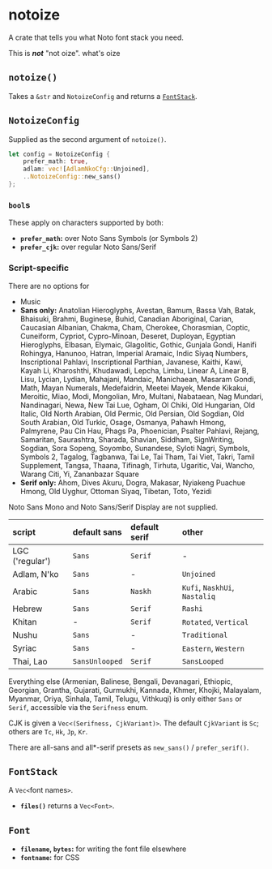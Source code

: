 # notoize

A crate that tells you what Noto font stack you need.

This is ***not*** "not oize". what's oize

## `notoize()`

Takes a `&str` and `NotoizeConfig` and returns a [`FontStack`](#fontstack).

## `NotoizeConfig`

Supplied as the second argument of `notoize()`.

```rust
let config = NotoizeConfig {
    prefer_math: true,
    adlam: vec![AdlamNkoCfg::Unjoined],
    ..NotoizeConfig::new_sans()
};
```

### `bool`s

These apply on characters supported by both:

- **`prefer_math`:** over Noto Sans Symbols (or Symbols 2)
- **`prefer_cjk`:** over regular Noto Sans/Serif

### Script-specific

There are no options for
- Music
- **Sans only:** Anatolian Hieroglyphs, Avestan, Bamum, Bassa Vah, Batak, Bhaisuki, Brahmi, Buginese, Buhid, Canadian Aboriginal, Carian, Caucasian Albanian, Chakma, Cham, Cherokee, Chorasmian, Coptic, Cuneiform, Cypriot, Cypro-Minoan, Deseret, Duployan, Egyptian Hieroglyphs, Elbasan, Elymaic, Glagolitic, Gothic, Gunjala Gondi, Hanifi Rohingya, Hanunoo, Hatran, Imperial Aramaic, Indic Siyaq Numbers, Inscriptional Pahlavi, Inscriptional Parthian, Javanese, Kaithi, Kawi, Kayah Li, Kharoshthi, Khudawadi, Lepcha, Limbu, Linear A, Linear B, Lisu, Lycian, Lydian, Mahajani, Mandaic, Manichaean, Masaram Gondi, Math, Mayan Numerals, Medefaidrin, Meetei Mayek, Mende Kikakui, Meroitic, Miao, Modi, Mongolian, Mro, Multani, Nabataean, Nag Mundari, Nandinagari, Newa, New Tai Lue, Ogham, Ol Chiki, Old Hungarian, Old Italic, Old North Arabian, Old Permic, Old Persian, Old Sogdian, Old South Arabian, Old Turkic, Osage, Osmanya, Pahawh Hmong, Palmyrene, Pau Cin Hau, Phags Pa, Phoenician, Psalter Pahlavi, Rejang, Samaritan, Saurashtra, Sharada, Shavian, Siddham, SignWriting, Sogdian, Sora Sopeng, Soyombo, Sunandese, Syloti Nagri, Symbols, Symbols 2, Tagalog, Tagbanwa, Tai Le, Tai Tham, Tai Viet, Takri, Tamil Supplement, Tangsa, Thaana, Tifinagh, Tirhuta, Ugaritic, Vai, Wancho, Warang Citi, Yi, Zananbazar Square
- **Serif only:** Ahom, Dives Akuru, Dogra, Makasar, Nyiakeng Puachue Hmong, Old Uyghur, Ottoman Siyaq, Tibetan, Toto, Yezidi

Noto Sans Mono and Noto Sans/Serif Display are not supplied.

| script | default sans | default serif | other |
|:-|:-|:-|:-|
| LGC ('regular') | `Sans` | `Serif` | - |
| Adlam, N'ko | `Sans` | - | `Unjoined` |
| Arabic | `Sans` | `Naskh` | `Kufi`, `NaskhUi`, `Nastaliq` |
| Hebrew | `Sans` | `Serif` | `Rashi` |
| Khitan | - | `Serif` | `Rotated`, `Vertical` |
| Nushu | `Sans` | - | `Traditional` |
| Syriac | `Sans` | - | `Eastern`, `Western` |
| Thai, Lao | `SansUnlooped` | `Serif` | `SansLooped` |

Everything else (Armenian, Balinese, Bengali, Devanagari, Ethiopic, Georgian, Grantha, Gujarati, Gurmukhi, Kannada, Khmer, Khojki, Malayalam, Myanmar, Oriya, Sinhala, Tamil, Telugu, Vithkuqi) is only either `Sans` or `Serif`, accessible via the `Serifness` enum.

CJK is given a `Vec<(Serifness, CjkVariant)>`. The default `CjkVariant` is `Sc`; others are `Tc`, `Hk`, `Jp`, `Kr`.

There are all-sans and all*-serif presets as `new_sans()` / `prefer_serif()`.

## `FontStack`

A `Vec<`font names`>`.

- **`files()`** returns a `Vec<Font>`.

## `Font`

- **`filename`, `bytes`:** for writing the font file elsewhere
- **`fontname`:** for CSS